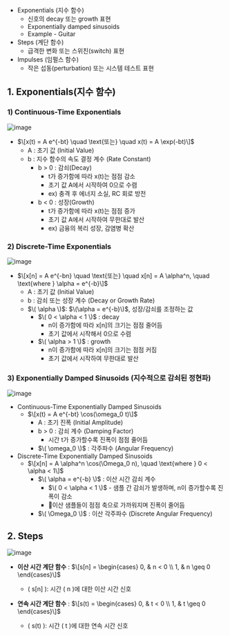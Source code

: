 - Exponentials (지수 함수)
  - 신호의 decay 또는 growth 표현
  - Exponentially damped sinusoids
  - Example - Guitar
- Steps (계단 함수)
  - 급격한 변화 또는 스위친(switch) 표현 
- Impulses (임펄스 함수)
  - 작은 섭동(perturbation) 또는 시스템 테스트 표현

## 1. Exponentials(지수 함수)
### 1) Continuous-Time Exponentials
![image](https://github.com/user-attachments/assets/c6b30303-917a-4b82-941d-419574ae7495)

- $\[x(t) = A e^{-bt} \quad \text{또는} \quad x(t) = A \exp(-bt)\]$
  - A : 초기 값 (Initial Value)
  - b : 지수 함수의 속도 결정 계수 (Rate Constant)
    - b > 0 : 감쇠(Decay)
      - t가 증가함에 따라 x(t)는 점점 감소
      - 초기 값 A에서 시작하여 0으로 수렴
      - ex) 충격 후 에너지 소실, RC 회로 방전 
    - b < 0 : 성장(Growth)
      - t가 증가함에 따라 x(t)는 점점 증가
      - 초기 값 A에서 시작하여 무한대로 발산
      - ex) 금융의 복리 성장, 감염병 확산

### 2) Discrete-Time Exponentials
![image](https://github.com/user-attachments/assets/a106e9b5-127e-4f2b-84ea-a56deb162b64)

- $\[x[n] = A e^{-bn} \quad \text{또는} \quad x[n] = A \alpha^n, \quad \text{where } \alpha = e^{-b}\]$
  - A : 초기 값 (Initial Value)
  - b : 감쇠 또는 성장 계수 (Decay or Growth Rate)
  - $\( \alpha \)$: $\(\alpha = e^{-b}\)$, 성장/감쇠를 조정하는 값
    - $\( 0 < \alpha < 1 \)$ : decay
      - n이 증가함에 따라 x[n]의 크기는 점점 줄어듬
      - 초기 값에서 시작해서 0으로 수렴 
    - $\( \alpha > 1 \)$ : growth
      - n이 증가함에 따라 x[n]의 크기는 점점 커짐
      - 초기 값에서 시작하여 무한대로 발산 

### 3) Exponentially Damped Sinusoids (지수적으로 감쇠된 정현파)
![image](https://github.com/user-attachments/assets/b9b3016a-fe7a-4990-bcd2-544403a8d341)

- Continuous-Time Exponentially Damped Sinusoids
  - $\[x(t) = A e^{-bt} \cos(\omega_0 t)\]$
    - A : 초기 진폭 (Initial Amplitude)
    - b > 0 : 감쇠 계수 (Damping Factor)
      - 시간 t가 증가할수록 진폭이 점점 줄어듬 
    - $\( \omega_0 \)$ : 각주파수 (Angular Frequency)
- Discrete-Time Exponentially Damped Sinusoids
  - $\[x[n] = A \alpha^n \cos(\Omega_0 n), \quad \text{where } 0 < \alpha < 1\]$
    - $\( \alpha = e^{-b} \)$ : 이산 시간 감쇠 계수
      - $\( 0 < \alpha < 1 \)$ - 샘플 간 감쇠가 발생하며, n이 증가할수록 진폭이 감소
      - 이산 샘플들이 점점 축으로 가까워지며 진폭이 줄어듬
    - $\( \Omega_0 \)$ : 이산 각주파수 (Discrete Angular Frequency)

## 2. Steps
![image](https://github.com/user-attachments/assets/1e496e99-00a2-4d04-b81b-5a84dab53708)

- **이산 시간 계단 함수** : $\[s[n] = \begin{cases} 0, & n < 0 \\ 1, & n \geq 0 \end{cases}\]$
  - \( s[n] \): 시간 \( n \)에 대한 이산 시간 신호

- **연속 시간 계단 함수** : $\[s(t) = \begin{cases} 0, & t < 0 \\ 1, & t \geq 0 \end{cases}\]$
  - \( s(t) \): 시간 \( t \)에 대한 연속 시간 신호

